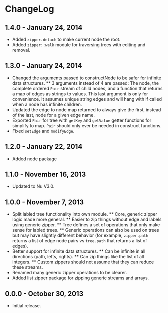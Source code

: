 # ChangeLog #

## 1.4.0 - January 24, 2014
* Added `zipper.detach` to make current node the root.
* Added `zipper::walk` module for traversing trees with editing and removal.

## 1.3.0 - January 24, 2014
* Changed the arguments passed to constructNode to be safer for infinite data
  structures.
** 3 arguments instead of 4 are passed: The node, the complete ordered `Pair` 
  stream of child nodes, and a function that returns a map of edges as strings
  to values. This last argument is only for convenience. It assumes unique string
  edges and will hang with if called when a node has infinite children.
* Updated the edge to node map returned to always give the first, instead of the
  last, node for a given edge name.
* Exported `Pair` for tree with `getKey` and `getValue` getter functions for
  simplify to map. `Pair` should only ever be needed in construct functions.
* Fixed `setEdge` and `modifyEdge`.

## 1.2.0 - January 22, 2014
* Added node package

## 1.1.0 - November 16, 2013
* Updated to Nu V3.0.

## 1.0.0 - November 7, 2013
* Split labled tree functionality into own module.
** Core, generic zipper logic made more general.
** Easier to zip things without edge and labels using generic zipper.
** Tree defines a set of operations that only make sense for labled trees.
** Generic operations can also be used on trees but may have slightly different
  behavior (for example, `zipper.path` returns a list of edge node pairs vs
  `tree.path` that returns a list of edges).
* Better support for infinite data structures.
** Can be infinite in all directions (path, lefts, rights).
** Can zip things like the list of all integers.
** Custom zippers should not assume that they can reduce these streams.
* Renamed many generic zipper operations to be clearer.
* Added list zipper package for zipping generic streams and arrays.

## 0.0.0 - October 30, 2013
* Initial release.